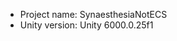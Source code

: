 <!-- UNITY CODE ASSIST INSTRUCTIONS START -->
- Project name: SynaesthesiaNotECS
- Unity version: Unity 6000.0.25f1
<!-- UNITY CODE ASSIST INSTRUCTIONS END -->